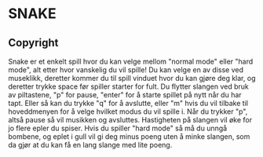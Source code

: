# SNAKE

 ## Copyright

Snake er et enkelt spill hvor du kan velge mellom "normal mode" eller "hard mode", alt etter hvor vanskelig du vil spille! Du kan velge en av disse ved museklikk, deretter kommer du til spill vinduet hvor du kan gjøre deg klar, og deretter trykke space før spiller starter for fult. Du flytter slangen ved bruk av piltastene, "p" for pause, "enter" for å starte spillet på nytt når du har tapt. Eller så kan du trykke "q" for å avslutte, eller "m" hvis du vil tilbake til hoveddmenyen for å velge hvilket modus du vil spille i. Når du trykker "p", altså pause så vil musikken og avsluttes.
Hastigheten på slangen vil øke for jo flere epler du spiser. Hvis du spiller "hard mode" så må du unngå bombene, og eplet i gull vil gi deg minus poeng uten å minke slangen, som da gjør at du kan få en lang slange med lite poeng. 



